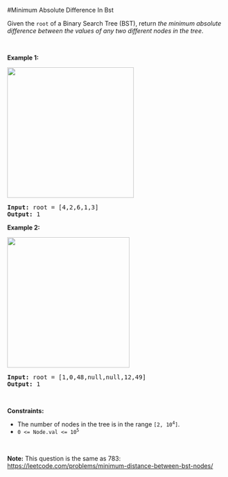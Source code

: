 #Minimum Absolute Difference In Bst
<p>Given the <code>root</code> of a Binary Search Tree (BST), return <em>the minimum absolute difference between the values of any two different nodes in the tree</em>.</p>
<p> </p>
<p><strong class="example">Example 1:</strong></p>
<img alt="" src="https://assets.leetcode.com/uploads/2021/02/05/bst1.jpg" style="width:292px;height:301px"/>
<pre><strong>Input:</strong> root = [4,2,6,1,3]
<strong>Output:</strong> 1
</pre>
<p><strong class="example">Example 2:</strong></p>
<img alt="" src="https://assets.leetcode.com/uploads/2021/02/05/bst2.jpg" style="width:282px;height:301px"/>
<pre><strong>Input:</strong> root = [1,0,48,null,null,12,49]
<strong>Output:</strong> 1
</pre>
<p> </p>
<p><strong>Constraints:</strong></p>
<ul>
<li>The number of nodes in the tree is in the range <code>[2, 10<sup>4</sup>]</code>.</li>
<li><code>0 &lt;= Node.val &lt;= 10<sup>5</sup></code></li>
</ul>
<p> </p>
<p><strong>Note:</strong> This question is the same as 783: <a href="https://leetcode.com/problems/minimum-distance-between-bst-nodes/" target="_blank">https://leetcode.com/problems/minimum-distance-between-bst-nodes/</a></p>
